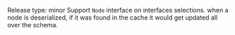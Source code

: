 Release type: minor
Support `Node` interface on interfaces selections.
when a node is deserialized,
if it was found in the cache it would get updated
all over the schema.
